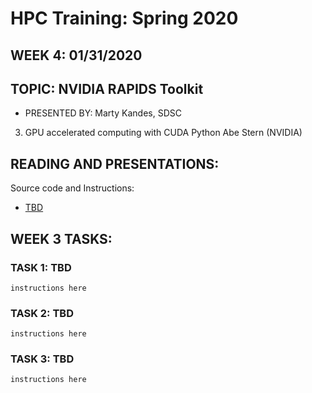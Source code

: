 # HPC Training:  Spring 2020
## WEEK 4: 01/31/2020

## TOPIC:  NVIDIA RAPIDS Toolkit	
* PRESENTED BY:  Marty Kandes, SDSC	
3. GPU accelerated computing with CUDA Python	Abe Stern (NVIDIA)

## READING AND PRESENTATIONS:

Source code and Instructions:

* [TBD](TBD)


## WEEK 3 TASKS:
### TASK 1:  TBD

```
instructions here
```

### TASK 2:  TBD
```
instructions here
```

### TASK 3:  TBD
```
instructions here
```


